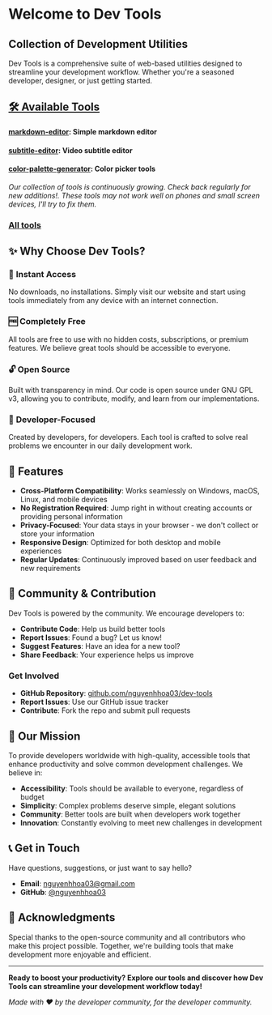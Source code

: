 # Welcome to Dev Tools

## Collection of Development Utilities

Dev Tools is a comprehensive suite of web-based utilities designed to streamline your development workflow. Whether you're a seasoned developer, designer, or just getting started.

## [🛠️ Available Tools](https://raw.githubusercontent.com/nguyenhhoa03/dev-tools/refs/heads/main/List-of-tools.md)

#### [markdown-editor](https://scriptum.free.nf/markdown-editor/): Simple markdown editor

#### [subtitle-editor](https://scriptum.free.nf/subtitle-editor/): Video subtitle editor

#### [color-palette-generator](https://scriptum.free.nf/color-palette-generator/): Color picker tools

*Our collection of tools is continuously growing. Check back regularly for new additions!. These tools may not work well on phones and small screen devices, I'll try to fix them.* 

### [All tools](https://raw.githubusercontent.com/nguyenhhoa03/dev-tools/refs/heads/main/List-of-tools.md)


## ✨ Why Choose Dev Tools?

### 🚀 **Instant Access**
No downloads, no installations. Simply visit our website and start using tools immediately from any device with an internet connection.

### 🆓 **Completely Free**
All tools are free to use with no hidden costs, subscriptions, or premium features. We believe great tools should be accessible to everyone.

### 🔓 **Open Source**
Built with transparency in mind. Our code is open source under GNU GPL v3, allowing you to contribute, modify, and learn from our implementations.

### 🎯 **Developer-Focused**
Created by developers, for developers. Each tool is crafted to solve real problems we encounter in our daily development work.


## 🌟 Features

- **Cross-Platform Compatibility**: Works seamlessly on Windows, macOS, Linux, and mobile devices
- **No Registration Required**: Jump right in without creating accounts or providing personal information
- **Privacy-Focused**: Your data stays in your browser - we don't collect or store your information
- **Responsive Design**: Optimized for both desktop and mobile experiences
- **Regular Updates**: Continuously improved based on user feedback and new requirements

## 🤝 Community & Contribution

Dev Tools is powered by the community. We encourage developers to:

- **Contribute Code**: Help us build better tools
- **Report Issues**: Found a bug? Let us know!
- **Suggest Features**: Have an idea for a new tool?
- **Share Feedback**: Your experience helps us improve

### Get Involved

- **GitHub Repository**: [github.com/nguyenhhoa03/dev-tools](https://github.com/nguyenhhoa03/dev-tools)
- **Report Issues**: Use our GitHub issue tracker
- **Contribute**: Fork the repo and submit pull requests

## 🎯 Our Mission

To provide developers worldwide with high-quality, accessible tools that enhance productivity and solve common development challenges. We believe in:

- **Accessibility**: Tools should be available to everyone, regardless of budget
- **Simplicity**: Complex problems deserve simple, elegant solutions
- **Community**: Better tools are built when developers work together
- **Innovation**: Constantly evolving to meet new challenges in development

## 📞 Get in Touch

Have questions, suggestions, or just want to say hello?

- **Email**: [nguyenhhoa03@gmail.com](mailto:nguyenhhoa03@gmail.com)
- **GitHub**: [@nguyenhhoa03](https://github.com/nguyenhhoa03)

## 🙏 Acknowledgments

Special thanks to the open-source community and all contributors who make this project possible. Together, we're building tools that make development more enjoyable and efficient.

---

**Ready to boost your productivity? Explore our tools and discover how Dev Tools can streamline your development workflow today!**

*Made with ❤️ by the developer community, for the developer community.*
